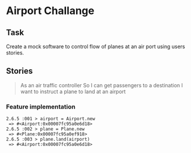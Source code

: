 # Airport Challange

## Task
Create a mock software to control flow of planes at an air port using users stories.

## Stories
> As an air traffic controller 
So I can get passengers to a destination 
I want to instruct a plane to land at an airport
>
### Feature implementation
```irb
2.6.5 :001 > airport = Airport.new
 => #<Airport:0x00007fc95a0e6d18>
2.6.5 :002 > plane = Plane.new
 => #<Plane:0x00007fc95a0ef918>
2.6.5 :003 > plane.land(airport)
 => #<Airport:0x00007fc95a0e6d18>
```
